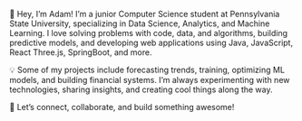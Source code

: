 👋 Hey, I’m Adam! I’m a junior Computer Science student at Pennsylvania State University, specializing in Data Science, Analytics, and Machine Learning. I love solving problems with code, data, and algorithms, building predictive models, and developing web applications using Java, JavaScript, React Three.js, SpringBoot, and more.

💡 Some of my projects include forecasting trends, training, optimizing ML models, and building financial systems. I’m always experimenting with new technologies, sharing insights, and creating cool things along the way.

🚀 Let’s connect, collaborate, and build something awesome!



<!---
adamnaza/adamnaza is a ✨ special ✨ repository because its `README.md` (this file) appears on your GitHub profile.
You can click the Preview link to take a look at your changes.
--->
